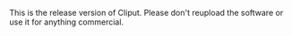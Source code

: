 This is the release version of Cliput.
Please don't reupload the software or use it for anything commercial.
